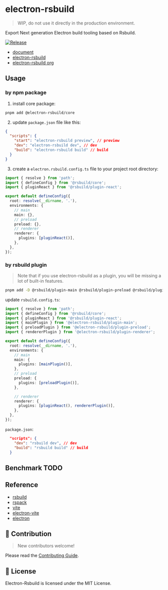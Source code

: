 # electron-rsbuild

> WIP, do not use it directly in the production environment.

Export Next generation Electron build tooling based on Rsbuild.

[![Release](https://github.com/veaba/electron-rsbuild/actions/workflows/release.yml/badge.svg)](https://github.com/veaba/electron-rsbuild/actions/workflows/release.yml)

- [document](https://electron-rsbuild.org/)
- [electron-rsbuild](https://github.com/veaba/electron-rsbuild/)
- [electron-rsbuild org](https://github.com/electron-rsbuild/)

## Usage

### by npm package

1. install core package:

```sh
pnpm add @electron-rsbuild/core
```

2. update `package.json` file like this:

```json
{
  "scripts": {
    "start": "electron-rsbuild preview", // preview
    "dev": "electron-rsbuild dev", // dev
    "build": "electron-rsbuild build" // build
  }
}
```

3. create a `electron.rsbuild.config.ts` file to your project root directory:

```ts
import { resolve } from 'path';
import { defineConfig } from '@rsbuild/core';
import { pluginReact } from '@rsbuild/plugin-react';

export default defineConfig({
  root: resolve(__dirname, '.'),
  environments: {
    // main
    main: {},
    // preload
    preload: {},
    // renderer
    renderer: {
      plugins: [pluginReact()],
    },
  },
});
```

### by rsbuild plugin

> Note that if you use electron-rsbuild as a plugin, you will be missing a lot of built-in features.

```sh
pnpm add -D @rsbuild/plugin-main @rsbuild/plugin-preload @rsbuild/plugin-renderer
```

update `rsbuild.config.ts`:

```ts
import { resolve } from 'path';
import { defineConfig } from '@rsbuild/core';
import { pluginReact } from '@rsbuild/plugin-react';
import { mainPlugin } from '@electron-rsbuild/plugin-main';
import { preloadPlugin } from '@electron-rsbuild/plugin-preload';
import { rendererPlugin } from '@electron-rsbuild/plugin-renderer';

export default defineConfig({
  root: resolve(__dirname, '.'),
  environments: {
    // main
    main: {
      plugins: [mainPlugin()],
    },
    // preload
    preload: {
      plugins: [preloadPlugin()],
    },

    // renderer
    renderer: {
      plugins: [pluginReact(), rendererPlugin()],
    },
  },
});
```

`package.json`:

```json
  "scripts": {
    "dev": "rsbuild dev", // dev
    "build": "rsbuild build" // build
  }

```

## Benchmark TODO

## Reference

- [rsbuild](https://github.com/web-infra-dev/rsbuild)
- [rspack](https://github.com/web-infra-dev/rspack)
- [vite](https://github.com/vitejs/vite)
- [electron-vite](https://github.com/alex8088/electron-vite)
- [electron](https://github.com/electron/electron)

## 🤝 Contribution

> New contributors welcome!

Please read the [Contributing Guide](https://github.com/veaba/electron-rsbuild/blob/main/CONTRIBUTING.md).

## 📖 License

Electron-Rsbuild is licensed under the MIT License.
